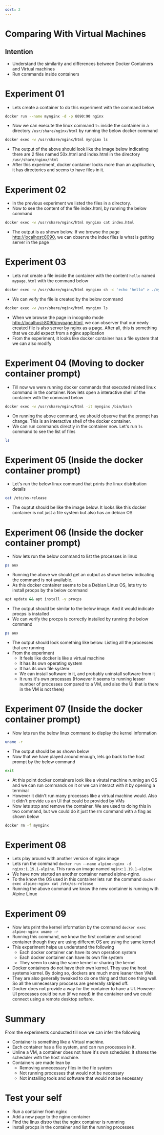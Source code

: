 ```yaml
---
sort: 2
---
```

# Comparing With Virtual Machines

## Intention
 * Understand the similarity and differences between Docker Containers and Virtual machines
 * Run commands inside containers

# Experiment 01
 * Lets create a container to do this experiment with the command below
```bash
docker run --name mynginx -d -p 8090:90 nginx
```
 * Now we can execute the linux command `ls` inside the container in a directory `/usr/share/nginx/html` by running the below docker command
```bash
docker exec -w /usr/share/nginx/html mynginx ls
```
 * The output of the above should look like the image below indicating there are 2 files named 50x.html and index.html in the directory `/usr/share/nginx/html` 
 * After this experiment, docker container looks more than an application, it has directories and seems to have files in it.

# Experiment 02
 * In the previous experiment we listed the files in a directory.
 * Now to see the content of the file index.html, by running the below command
```bash
docker exec -w /usr/share/nginx/html mynginx cat index.html
```
 * The output is as shown below. If we browse the page [http://localhost:8090](http://localhost:8090), we can observe the index files is what is getting server in the page
 
# Experiment 03
 * Lets not create a file inside the container with the content `hello` named `mypage.html` with the command below
```bash
docker exec -w /usr/share/nginx/html mynginx sh -c 'echo "hello" > ./mypage.html'
```
 * We can veify the file is created by the below command
```bash
docker exec -w /usr/share/nginx/html mynginx ls
``` 
 * When we browse the page in incognito mode [http://localhost:8090/mypage.html](http://localhost:8090/mypage.html), we can observer that our newly created file is also server by nginx as a page. After all, this is something that we could expect from a nginx application
 * From the experiment, it looks like docker container has a file system that we can also modify

# Experiment 04 (Moving to docker container prompt)
 * Till now we were running docker commands that executed related linux command in the container. Now lets open a interactive shell of the container with the command below
```bash
docker exec -w /usr/share/nginx/html -it mynginx /bin/bash
```
 * On running the above command, we should observe that the prompt has change. This is an interactive shell of the docker container.
 * We can run commands directly in the container now. Let's run `ls` command to see the list of files
```bash
ls
```
 
# Experiment 05 (Inside the docker container prompt)
 * Let's run the below linux command that prints the linux distribution details
```bash
cat /etc/os-release
```
 * The ouptut should be like the image below. It looks like this docker container is not just a file system but also has an debian OS
 
# Experiment 06 (Inside the docker container prompt)  
 * Now lets run the below command to list the processes in linux
```bash
ps aux
```
 * Running the above we should get an output as shown below indicating the command is not available.
 * As this docker container seems to be a Debian Linux OS, lets try to install procps by the below command
```bash
apt update && apt install -y procps
```
 * The output should be similar to the below image. And it would indicate procps is installed
 * We can verify the procps is correctly installed by running the below command
```bash
ps aux
```
 * The output should look something like below. Listing all the processes that are running
 * From the experiment 
   * It feels like docker is like a virtual machine 
   * It has its own operating system
   * It has its own file system
   * We can install software in it, and probably uninstall software from it
   * It runs it's own processes (However it seems to running lesser number of processes compared to a VM, and also the UI that is there in the VM is not there)
   
# Experiment 07 (Inside the docker container prompt)
 * Now lets run the below linux command to display the kernel information
```bash
uname -r
```
 * The output should be as shown below
 * Now that we have played around enough, lets go back to the host prompt by the below command
```bash
exit
```
 * At this point docker containers look like a virutal machine running an OS and we can run commands on it or we can interact with it by opening a terminal
 * However it didn't run many processes like a virtual machine would. Also it didn't provide us an UI that could be provided by VMs
 * Now lets stop and remove the container. We are used to doing this in two command, but we could do it just the rm command with a flag as shown below
```bash
docker rm -f mynginx
```
 
# Experiment 08 
 * Lets play around with another version of nginx image
 * Lets run the command `docker run --name alpine-nginx -d nginx:1.19.1-alpine`. This runs an image named `nginx:1.19.1-alpine`
 * We have now started an another container named alpine-nginx.
 * To the know the OS used in this container lets run the command `docker exec alpine-nginx cat /etc/os-release`
 * Running the above command we know the new container is running with Alpine Linux
 
# Experiment 09
 * Now lets print the kernel information by the command `docker exec alpine-nginx uname -r`
 * Running this command, we know the first container and second container though they are using different OS are using the same kernel
 * This experiment helps us understand the following
   * Each docker container can have its own operation system
   * Each docker container can have its own file system
   * They seem to using the same kernel or sharing the kernel
 * Docker containers do not have their own kernel. They use the host systems kernel. By doing so, dockers are much more leaner then VMs
 * They are also generally tweaked to do one thing and that one thing well. So all the unnecessary proccess are generally striped off.
 * Docker does not provide a way for the container to have a UI. However UI processes could be run (if we need) in the container and we could connect using a remote desktop softare.

# Summary
From the experiments conducted till now we can infer the following
 * Container is something like a Virtual machine.
 * Each container has a file system, and can run processes in it.
 * Unline a VM, a container does not have it's own scheduler. It shares the scheduler with the host machine.
 * Containers are made lean by
   * Removing unnecessary files in the file system
   * Not running processes that would not be necessary
   * Not installing tools and software that would not be necessary

# Test your self
 * Run a container from nginx
 * Add a new page to the nginx container
 * Find the linux distro that the nginx container is runnning
 * Install procps in the container and list the running processes


 
